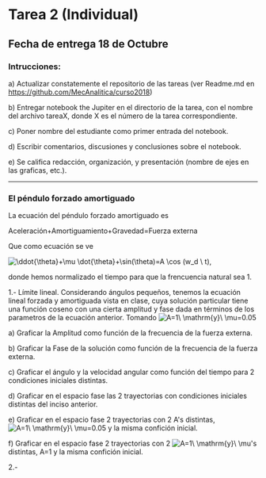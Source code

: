 # Tarea 2 (Individual)

## Fecha de entrega 18 de Octubre

### Intrucciones:

a) Actualizar constatemente el repositorio de las tareas (ver Readme.md en https://github.com/MecAnalitica/curso2018)

b) Entregar notebook the Jupiter en el directorio de la tarea, con el nombre del archivo tareaX, donde X es el número de la tarea correspondiente.

c) Poner nombre del estudiante como primer entrada del notebook.

d) Escribir comentarios, discusiones y conclusiones sobre el notebook.

e) Se califica redacción, organización, y presentación (nombre de ejes en las graficas, etc.).

------------------

### El péndulo forzado amortiguado

La ecuación del péndulo forzado amortiguado es 

Aceleración+Amortiguamiento+Gravedad=Fuerza externa

Que como ecuación se ve 

<img src="https://latex.codecogs.com/gif.latex?\ddot{\theta}&plus;\mu&space;\dot{\theta}&plus;\sin(\theta)=A&space;\cos&space;(w_d&space;\&space;t)" title="\ddot{\theta}+\mu \dot{\theta}+\sin(\theta)=A \cos (w_d \ t)" />,

donde hemos normalizado el tiempo para que la frencuencia natural sea 1.

1.- Límite lineal. Considerando ángulos pequeños, tenemos la ecuación lineal forzada y amortiguada vista en clase, cuya solución particular tiene una función coseno con una cierta amplitud y fase dada en términos de los parametros de la ecuación anterior. 
Tomando <img src="https://latex.codecogs.com/gif.latex?A=1\&space;\mathrm{y}\&space;\mu=0.05" title="A=1\ \mathrm{y}\ \mu=0.05" />

  a) Graficar la Amplitud como función de la frecuencia de la fuerza externa.
  
  b) Graficar la Fase de la solución como función de la frecuencia de la fuerza externa.
  
  c) Graficar el ángulo y la velocidad angular como función del tiempo para 2 condiciones iniciales distintas.
  
  d) Graficar en el espacio fase las 2 trayectorias con condiciones iniciales distintas del inciso anterior. 
  
  e) Graficar en el espacio fase 2 trayectorias con 2 A's distintas, <img src="https://latex.codecogs.com/gif.latex?\mu=0.05" title="A=1\ \mathrm{y}\ \mu=0.05" /> y la misma confición inicial.
  
  f) Graficar en el espacio fase 2 trayectorias con 2 <img src="https://latex.codecogs.com/gif.latex?\mu's" title="A=1\ \mathrm{y}\ \mu's" /> distintas, A=1 y la misma confición inicial.
  
2.- 

<!-- <img src="https://latex.codecogs.com/gif.latex?T=\frac{kV&plus;g}{gk}(1-e^{-kt})" title="T=\frac{kV+g}{gk}(1-e^{-kt})" />



1.-
![figure not found](https://github.com/MecAnalitica/curso2018/blob/master/Tarea1/problem1.png)

Para el problema del misil visto en clase, encontramos una ecuación transcendental para el tiempo de vuelo.

<img src="https://latex.codecogs.com/gif.latex?T=\frac{kV&plus;g}{gk}(1-e^{-kt})" title="T=\frac{kV+g}{gk}(1-e^{-kt})" />

a) Usando algún algoritmo recursivo, crea un código que calcule T para diferentes valores de k, el ángulo y la velocidad inicial.

b) Con la velocidad inicial de 500m/s y un ángulo inicial de 65 grados, graficar el Rango contra k para (k=0, k=0.05 y otros 3 valores entre 0 y 1). Compararlo con la aproximación vista en clase basado en teoría de perturbaciones.

c) Usando los mismos datos iniciales del punto anterior, graficar Distancia Vertical contra Distancia Horizontal para k=0, y otros 4 valores entre 0 y 1.

d)Usando los mismos datos iniciales que en los puntos antioreres, graficar Altura contra Tiempo, Valocidad Horizontal contra Tiempo y Velocidad Vertical contra Tiempo para k=0, y otros 4 valores entre 0 y 1.

e)Búscar el ángulo que da la distancia máxima numéricamente para k=0, y otros 4 valores entre 0 y 1.

> Nota: el código debe ser "limpio" y tener explicaciones de como funciona cada area del mismo.



### Cálculos analíticos (subir PDF escaneado)

2.- Una escalera de longitud *L* descansa sobre una pared con una ángulo *d* con respecto a la vertical. No hay fricción entre la pared o el piso y la escalera. 

a) Escribe la energía cinética y potencial de la escalera como función de d(t). 
> *Hint: Para encontrar la velocidad del centro de masa, encuentra la longitud y altura del centro de masa como función del ángulo y luego diferencia con respecto al tiempo*

b) Usando el método de la de energía, escribe la ecuación de movimiento para d(t). Repíte el cálculo usando las leyes de Newton y compara.

c) Muestra que la escalera pierde contacto con la pared al caer cuando *3 Cos(d) = 2 Cos(do)*, donde *do* es el ángulo inicial entre la escalera y la pared en reposo. 


3.- Un tubo sólido pequeño de radio *r* se encuentra dentro de un tubo hueco más grande de radio *R*. Encuentra el periodo de las oscilaciones del tubo pequeño moviéndose dentro del grande alrededor de su punto de equilibrio. 
> *Hint: Primero muestra que la velocidad angular *w* del tubo pequeño se relaciona con el ángulo *s* que forma el vector del centro de masa del tubo grande al centro de masa del tubo pequeño y la vertical, mediante* <img src="https://latex.codecogs.com/gif.latex?w=(R-r)\dot{s}/r" title="w=(R-r)\dot{s}/r" /> -->



